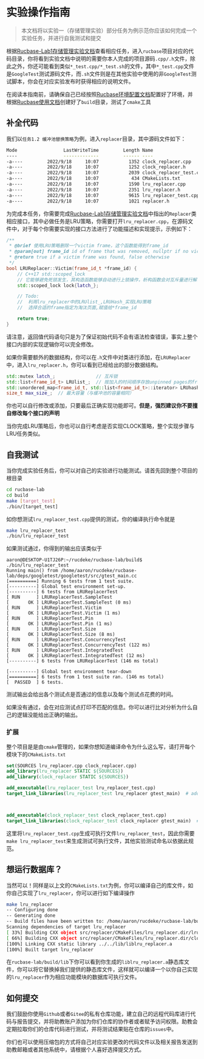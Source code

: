 # 实验操作指南

> 本文档将以实验一（存储管理实验）部分任务为例示范你应该如何完成一个实验任务，并进行自我测试和提交

根据[Rucbase-Lab1存储管理实验文档](Rucbase-Lab1[存储管理实验文档].md)查看相应任务，进入`rucbase`项目对应的代码目录，你将看到实验文档中说明的需要你本人完成的项目源码`.cpp/.h`文件，除此之外，你还可能看到类似`*_test.cpp/*_test.sh`的文件，其中`*_test.cpp`文件是`GoogleTest`测试源码文件，而`.sh`文件则是在其他实验中使用的非`GoogleTest`测试脚本，你会在对应实验发布时获得相应的说明文件。

在阅读本指南前，请确保自己已经按照[Rucbase环境配置文档](Rucbase环境配置文档.md)配置好了环境，并根据[Rucbase使用文档](Rucbase使用文档.md)创建好了`build`目录，测试了`cmake`工具

## 补全代码

我们以`任务1.2 缓冲池替换策略`为例，进入`replacer`目录，其中源码文件如下：

```bash
Mode                 LastWriteTime         Length Name
----                 -------------         ------ ----
-a----         2022/9/18     10:07           1352 clock_replacer.cpp
-a----         2022/9/18     10:07           1252 clock_replacer.h
-a----         2022/9/18     10:07           2039 clock_replacer_test.cpp
-a----         2022/9/18     10:07            434 CMakeLists.txt
-a----         2022/9/18     10:07           1590 lru_replacer.cpp
-a----         2022/9/18     10:07           2351 lru_replacer.h
-a----         2022/9/18     10:07           9615 lru_replacer_test.cpp
-a----         2022/9/18     10:07           1021 replacer.h
```

为完成本任务，你需要完成[Rucbase-Lab1存储管理实验文档](Rucbase-Lab1[存储管理实验文档].md)中指出的`Replacer`类相应接口，其中必做任务是LRU策略，你需要打开`lru_replacer.cpp`，在源码文件中，对于每个你需要实现的接口方法进行了功能描述和实现提示，示例如下：

```cpp
/**
 * @brief 使用LRU策略删除一个victim frame，这个函数能得到frame_id
 * @param[out] frame_id id of frame that was removed, nullptr if no victim was found
 * @return true if a victim frame was found, false otherwise
 */
bool LRUReplacer::Victim(frame_id_t *frame_id) {
    // C++17 std::scoped_lock
    // 它能够避免死锁发生，其构造函数能够自动进行上锁操作，析构函数会对互斥量进行解锁操作，保证线程安全。
    std::scoped_lock lock{latch_};

    // Todo:
    //  利用lru_replacer中的LRUlist_,LRUHash_实现LRU策略
    //  选择合适的frame指定为淘汰页面,赋值给*frame_id

    return true;
}
```

请注意，返回值代码语句只是为了保证初始代码不会有语法检查错误，事实上整个接口内部的实现逻辑你可以完全修改。

如果你需要额外的数据结构，你可以在`.h`文件中对类进行添加，在`LRUReplacer`中，进入`lru_replacer.h`，你可以看到已经给出的部分数据结构。

```cpp
std::mutex latch_;               // 互斥锁
std::list<frame_id_t> LRUlist_;  // 按加入的时间顺序存放unpinned pages的frame id，首部表示最近被访问
std::unordered_map<frame_id_t, std::list<frame_id_t>::iterator> LRUhash_;  // frame_id_t -> unpinned pages的frame id
size_t max_size_;  // 最大容量（与缓冲池的容量相同）
```

你也可以自行修改或添加，只要最后正确实现功能即可。**但是，强烈建议你不要擅自修改每个接口的声明**

当你完成LRU策略后，你也可以自行考虑是否实现CLOCK策略，整个实现步骤与LRU任务类似。



## 自我测试

当你完成实验任务后，你可以对自己的实验进行功能测试。请首先回到整个项目的根目录

```bash
cd rucbase-lab
cd build
make [target_test]
./bin/[target_test]
```

如你想测试`lru_replacer_test.cpp`提供的测试，你的编译执行命令就是

```bash
make lru_replacer_test
./bin/lru_replacer_test
```

如果测试通过，你得到的输出应该类似于

```
aaron@DESKTOP-U1TJ26P:~/rucdeke/rucbase-lab/build$ ./bin/lru_replacer_test 
Running main() from /home/aaron/rucdeke/rucbase-lab/deps/googletest/googletest/src/gtest_main.cc
[==========] Running 6 tests from 1 test suite.
[----------] Global test environment set-up.
[----------] 6 tests from LRUReplacerTest
[ RUN      ] LRUReplacerTest.SampleTest
[       OK ] LRUReplacerTest.SampleTest (0 ms)
[ RUN      ] LRUReplacerTest.Victim
[       OK ] LRUReplacerTest.Victim (1 ms)
[ RUN      ] LRUReplacerTest.Pin
[       OK ] LRUReplacerTest.Pin (1 ms)
[ RUN      ] LRUReplacerTest.Size
[       OK ] LRUReplacerTest.Size (8 ms)
[ RUN      ] LRUReplacerTest.ConcurrencyTest
[       OK ] LRUReplacerTest.ConcurrencyTest (122 ms)
[ RUN      ] LRUReplacerTest.IntegratedTest
[       OK ] LRUReplacerTest.IntegratedTest (12 ms)
[----------] 6 tests from LRUReplacerTest (146 ms total)

[----------] Global test environment tear-down
[==========] 6 tests from 1 test suite ran. (146 ms total)
[  PASSED  ] 6 tests.
```

测试输出会给出各个测试点是否通过的信息以及每个测试点花费的时间。

如果没有通过，会在对应测试点打印不匹配的信息。你可以进行比对分析为什么自己的逻辑没能给出正确的输出。

### 扩展

整个项目是是由`cmake`管理的，如果你想知道编译命令为什么这么写，请打开每个模块下的`CMakeLists.txt`

```cmake
set(SOURCES lru_replacer.cpp clock_replacer.cpp)
add_library(lru_replacer STATIC ${SOURCES})
add_library(clock_replacer STATIC ${SOURCES})

add_executable(lru_replacer_test lru_replacer_test.cpp)
target_link_libraries(lru_replacer_test lru_replacer gtest_main)  # add gtest



add_executable(clock_replacer_test clock_replacer_test.cpp)
target_link_libraries(clock_replacer_test clock_replacer gtest_main)  # add gtest
```

这里将`lru_replacer_test.cpp`生成可执行文件`lru_replacer_test`，因此你需要`make lru_replacer_test`来生成测试可执行文件，其他实验测试命名以依据此规范。

## 想运行数据库？

当然可以！同样是以上文的`CMakeLists.txt`为例，你可以编译自己的库文件，如你自己实现了`lru_replacer`，你可以进行如下编译操作

```bash
make lru_replacer
-- Configuring done
-- Generating done
-- Build files have been written to: /home/aaron/rucdeke/rucbase-lab/build
Scanning dependencies of target lru_replacer
[ 33%] Building CXX object src/replacer/CMakeFiles/lru_replacer.dir/lru_replacer.cpp.o
[ 66%] Building CXX object src/replacer/CMakeFiles/lru_replacer.dir/clock_replacer.cpp.o
[100%] Linking CXX static library ../../lib/liblru_replacer.a
[100%] Built target lru_replacer
```

在`rucbase-lab/build/lib`下你可以看到你生成的`liblru_replacer.a`静态库文件，你可以将它替换掉我们提供的静态库文件，这样就可以编译一个以你自己实现的`lru_replacer`作为相应功能模块的数据库可执行文件。

## 如何提交

我们鼓励你使用`Github`或者`Gitee`的私有仓库功能，建立自己的远程代码库进行代码与报告提交，并将助教账户添加为你们仓库的协作者或者赋予访问权限。助教会定期拉取你们的仓库代码进行测试，并将测试结果贴在仓库的`issues`中。

你们也可以使用压缩包的方式将自己对应实验更改的代码文件以及相关报告发送到助教邮箱或者其他系统中，请根据个人喜好选择提交方式。

